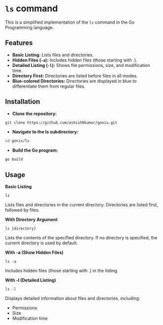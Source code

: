 # `ls` command

This is a simplified implementation of the `ls` command in the Go Programming language.

## Features

- **Basic Listing:** Lists files and directories.
- **Hidden Files (`-a`):** Includes hidden files (those starting with .).
- **Detailed Listing (`-l`):** Shows file permissions, size, and modification time.
- **Directory First:** Directories are listed before files in all modes.
- **Blue-colored Directories:** Directories are displayed in blue to differentiate them from regular files.

## Installation

- **Clone the repository:**

```bash
git clone https://github.com/ashish0kumar/gonix.git
```

- **Navigate to the ls subdirectory:**

```bash
cd gonix/ls
```

- **Build the Go program:**

```bash
go build
```

## Usage

**Basic Listing**

`ls`

Lists files and directories in the current directory. Directories are listed first, followed by files.

**With Directory Argument**

`ls [directory]`

Lists the contents of the specified directory. If no directory is specified, the current directory is used by default.

**With -a (Show Hidden Files)**

`ls -a`

Includes hidden files (those starting with .) in the listing.

**With -l (Detailed Listing)**

`ls -l`

Displays detailed information about files and directories, including:

- Permissions
- Size
- Modification time
